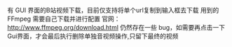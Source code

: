 有 GUI 界面的B站视频下载，目前仅支持将单个url复制到输入框去下载
用到的 FFmpeg 需要自己下载并进行配置 官网：http://www.ffmpeg.org/download.html
仍然存在一些 bug，如需要再点击一下Gui界面，才会最后执行删除单独音视频操作,只留下最终的视频
